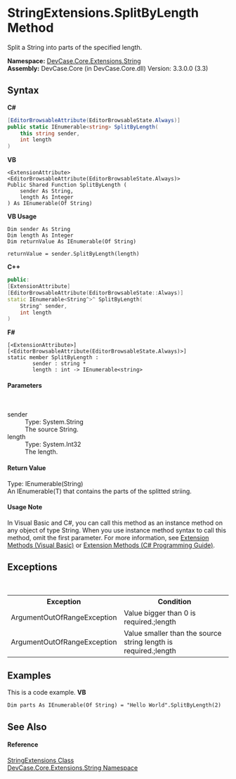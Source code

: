 # StringExtensions.SplitByLength Method 
 

Split a String into parts of the specified length.

**Namespace:**&nbsp;<a href="N_DevCase_Core_Extensions_String">DevCase.Core.Extensions.String</a><br />**Assembly:**&nbsp;DevCase.Core (in DevCase.Core.dll) Version: 3.3.0.0 (3.3)

## Syntax

**C#**<br />
``` C#
[EditorBrowsableAttribute(EditorBrowsableState.Always)]
public static IEnumerable<string> SplitByLength(
	this string sender,
	int length
)
```

**VB**<br />
``` VB
<ExtensionAttribute>
<EditorBrowsableAttribute(EditorBrowsableState.Always)>
Public Shared Function SplitByLength ( 
	sender As String,
	length As Integer
) As IEnumerable(Of String)
```

**VB Usage**<br />
``` VB Usage
Dim sender As String
Dim length As Integer
Dim returnValue As IEnumerable(Of String)

returnValue = sender.SplitByLength(length)
```

**C++**<br />
``` C++
public:
[ExtensionAttribute]
[EditorBrowsableAttribute(EditorBrowsableState::Always)]
static IEnumerable<String^>^ SplitByLength(
	String^ sender, 
	int length
)
```

**F#**<br />
``` F#
[<ExtensionAttribute>]
[<EditorBrowsableAttribute(EditorBrowsableState.Always)>]
static member SplitByLength : 
        sender : string * 
        length : int -> IEnumerable<string> 

```


#### Parameters
&nbsp;<dl><dt>sender</dt><dd>Type: System.String<br />The source String.</dd><dt>length</dt><dd>Type: System.Int32<br />The length.</dd></dl>

#### Return Value
Type: IEnumerable(String)<br />An IEnumerable(T) that contains the parts of the splitted striing.

#### Usage Note
In Visual Basic and C#, you can call this method as an instance method on any object of type String. When you use instance method syntax to call this method, omit the first parameter. For more information, see <a href="https://docs.microsoft.com/dotnet/visual-basic/programming-guide/language-features/procedures/extension-methods">Extension Methods (Visual Basic)</a> or <a href="https://docs.microsoft.com/dotnet/csharp/programming-guide/classes-and-structs/extension-methods">Extension Methods (C# Programming Guide)</a>.

## Exceptions
&nbsp;<table><tr><th>Exception</th><th>Condition</th></tr><tr><td>ArgumentOutOfRangeException</td><td>Value bigger than 0 is required.;length</td></tr><tr><td>ArgumentOutOfRangeException</td><td>Value smaller than the source string length is required.;length</td></tr></table>

## Examples
This is a code example. 
**VB**<br />
``` VB
Dim parts As IEnumerable(Of String) = "Hello World".SplitByLength(2)
```


## See Also


#### Reference
<a href="T_DevCase_Core_Extensions_String_StringExtensions">StringExtensions Class</a><br /><a href="N_DevCase_Core_Extensions_String">DevCase.Core.Extensions.String Namespace</a><br />